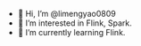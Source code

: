 - 👋 Hi, I’m @limengyao0809
- 👀 I’m interested in Flink, Spark.
- 🌱 I’m currently learning Flink.

<!---
limengyao0809/limengyao0809 is a ✨ special ✨ repository because its `README.md` (this file) appears on your GitHub profile.
You can click the Preview link to take a look at your changes.
--->
